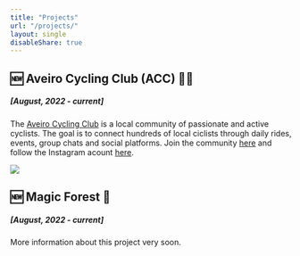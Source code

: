 ```yaml
---
title: "Projects"
url: "/projects/"
layout: single
disableShare: true
---
```


## 🆕 Aveiro Cycling Club (ACC) 🚴🏻 
##### [August, 2022  - current] 
The [Aveiro Cycling Club](https://aveiro.cc) is a local community of passionate and active cyclists. The goal is to connect hundreds of local ciclists through daily rides, events, group chats and social platforms. Join the community [here](https://forms.gle/uL1pYRh6m6D8wT9F7) and follow the Instagram acount [here](https://instagram.com/aveiro.cc).

![](/img/acc.png)

## 🆕 Magic Forest 🌱
##### [August, 2022  - current] 
More information about this project very soon.